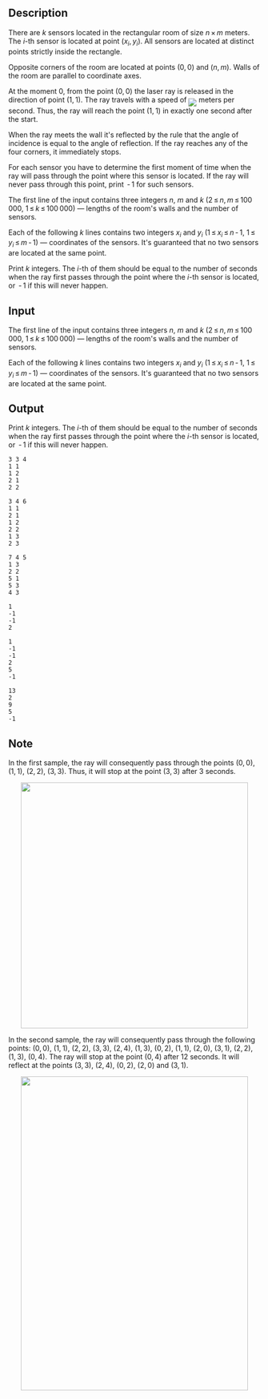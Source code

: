 ## Description

<div><p>There are <span class="tex-span"><i>k</i></span> sensors located in the rectangular room of size <span class="tex-span"><i>n</i> × <i>m</i></span> meters. The <span class="tex-span"><i>i</i></span>-th sensor is located at point <span class="tex-span">(<i>x</i><sub class="lower-index"><i>i</i></sub>, <i>y</i><sub class="lower-index"><i>i</i></sub>)</span>. All sensors are located at distinct points strictly inside the rectangle. </p><p>Opposite corners of the room are located at points <span class="tex-span">(0, 0)</span> and <span class="tex-span">(<i>n</i>, <i>m</i>)</span>. Walls of the room are parallel to coordinate axes.</p><p>At the moment <span class="tex-span">0</span>, from the point <span class="tex-span">(0, 0)</span> the laser ray is released in the direction of point <span class="tex-span">(1, 1)</span>. The ray travels with a speed of <img align="middle" class="tex-formula" src="file://AwISkiX9.png" style="max-width: 100.0%;max-height: 100.0%;"> meters per second. Thus, the ray will reach the point <span class="tex-span">(1, 1)</span> in exactly one second after the start.</p><p>When the ray meets the wall it's reflected by the rule that the angle of incidence is equal to the angle of reflection. If the ray reaches any of the four corners, it immediately stops.</p><p>For each sensor you have to determine the first moment of time when the ray will pass through the point where this sensor is located. If the ray will never pass through this point, print <span class="tex-span"> - 1</span> for such sensors.</p></div><div class="input-specification"><p>The first line of the input contains three integers <span class="tex-span"><i>n</i></span>, <span class="tex-span"><i>m</i></span> and <span class="tex-span"><i>k</i></span> (<span class="tex-span">2 ≤ <i>n</i>, <i>m</i> ≤ 100 000</span>, <span class="tex-span">1 ≤ <i>k</i> ≤ 100 000</span>)&nbsp;— lengths of the room's walls and the number of sensors.</p><p>Each of the following <span class="tex-span"><i>k</i></span> lines contains two integers <span class="tex-span"><i>x</i><sub class="lower-index"><i>i</i></sub></span> and <span class="tex-span"><i>y</i><sub class="lower-index"><i>i</i></sub></span> (<span class="tex-span">1 ≤ <i>x</i><sub class="lower-index"><i>i</i></sub> ≤ <i>n</i> - 1</span>, <span class="tex-span">1 ≤ <i>y</i><sub class="lower-index"><i>i</i></sub> ≤ <i>m</i> - 1</span>)&nbsp;— coordinates of the sensors. It's guaranteed that no two sensors are located at the same point.</p></div><div class="output-specification"><p>Print <span class="tex-span"><i>k</i></span> integers. The <span class="tex-span"><i>i</i></span>-th of them should be equal to the number of seconds when the ray first passes through the point where the <span class="tex-span"><i>i</i></span>-th sensor is located, or <span class="tex-span"> - 1</span> if this will never happen. </p></div>

## Input

<p>The first line of the input contains three integers <span class="tex-span"><i>n</i></span>, <span class="tex-span"><i>m</i></span> and <span class="tex-span"><i>k</i></span> (<span class="tex-span">2 ≤ <i>n</i>, <i>m</i> ≤ 100 000</span>, <span class="tex-span">1 ≤ <i>k</i> ≤ 100 000</span>)&nbsp;— lengths of the room's walls and the number of sensors.</p><p>Each of the following <span class="tex-span"><i>k</i></span> lines contains two integers <span class="tex-span"><i>x</i><sub class="lower-index"><i>i</i></sub></span> and <span class="tex-span"><i>y</i><sub class="lower-index"><i>i</i></sub></span> (<span class="tex-span">1 ≤ <i>x</i><sub class="lower-index"><i>i</i></sub> ≤ <i>n</i> - 1</span>, <span class="tex-span">1 ≤ <i>y</i><sub class="lower-index"><i>i</i></sub> ≤ <i>m</i> - 1</span>)&nbsp;— coordinates of the sensors. It's guaranteed that no two sensors are located at the same point.</p>

## Output

<p>Print <span class="tex-span"><i>k</i></span> integers. The <span class="tex-span"><i>i</i></span>-th of them should be equal to the number of seconds when the ray first passes through the point where the <span class="tex-span"><i>i</i></span>-th sensor is located, or <span class="tex-span"> - 1</span> if this will never happen. </p>





```input1
3 3 4
1 1
1 2
2 1
2 2

```




```input2
3 4 6
1 1
2 1
1 2
2 2
1 3
2 3

```




```input3
7 4 5
1 3
2 2
5 1
5 3
4 3

```




```output1
1
-1
-1
2

```




```output2
1
-1
-1
2
5
-1

```




```output3
13
2
9
5
-1

```



## Note

<p>In the first sample, the ray will consequently pass through the points <span class="tex-span">(0, 0)</span>, <span class="tex-span">(1, 1)</span>, <span class="tex-span">(2, 2)</span>, <span class="tex-span">(3, 3)</span>. Thus, it will stop at the point <span class="tex-span">(3, 3)</span> after <span class="tex-span">3</span> seconds.</p><center> <img class="tex-graphics" height="491px" src="file://dmFUAQIA.png" style="max-width: 100.0%;max-height: 100.0%;" width="454px"> </center><p>In the second sample, the ray will consequently pass through the following points: <span class="tex-span">(0, 0)</span>, <span class="tex-span">(1, 1)</span>, <span class="tex-span">(2, 2)</span>, <span class="tex-span">(3, 3)</span>, <span class="tex-span">(2, 4)</span>, <span class="tex-span">(1, 3)</span>, <span class="tex-span">(0, 2)</span>, <span class="tex-span">(1, 1)</span>, <span class="tex-span">(2, 0)</span>, <span class="tex-span">(3, 1)</span>, <span class="tex-span">(2, 2)</span>, <span class="tex-span">(1, 3)</span>, <span class="tex-span">(0, 4)</span>. The ray will stop at the point <span class="tex-span">(0, 4)</span> after <span class="tex-span">12</span> seconds. It will reflect at the points <span class="tex-span">(3, 3)</span>, <span class="tex-span">(2, 4)</span>, <span class="tex-span">(0, 2)</span>, <span class="tex-span">(2, 0)</span> and <span class="tex-span">(3, 1)</span>.</p><center> <img class="tex-graphics" height="627px" src="file://kict2fhs.png" style="max-width: 100.0%;max-height: 100.0%;" width="454px"> </center>
